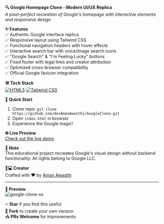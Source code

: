 **🔍 Google Homepage Clone - Modern UI/UX Replica**  
*A pixel-perfect recreation of Google's homepage with interactive elements and responsive design*

**✨ Features**  
✅ Authentic Google interface replica  
✅ Responsive layout using Tailwind CSS  
✅ Functional navigation headers with hover effects  
✅ Interactive search bar with voice/image search icons  
✅ "Google Search" & "I'm Feeling Lucky" buttons  
✅ Fixed footer with legal links and creator attribution  
✅ Optimized cross-browser compatibility  
✅ Official Google favicon integration  

**🛠️ Tech Stack**  
[![HTML5](https://img.shields.io/badge/-HTML5-E34F26?logo=html5&logoColor=white)](https://developer.mozilla.org/en-US/docs/Web/HTML)
[![Tailwind CSS](https://img.shields.io/badge/-Tailwind_CSS-38B2AC?logo=tailwind-css&logoColor=white)](https://tailwindcss.com/)

**🚀 Quick Start**  
1. Clone repo: `git clone https://github.com/devAmanAwasthi/GoogleClone.git`  
2. Open `index.html` in browser  
3. Experience the Google magic!  

**🌐 Live Preview**  
[Check out the live demo](https://aman-googleclone.netlify.app)  

**📌 Note**  
This educational project recreates Google's visual design without backend functionality. All rights belong to Google LLC.

**👨💻 Creator**  
Crafted with ❤️ by [Aman Awasthi](https://github.com/devAmanAwasthi)  

---

**📸 Preview**  
![google-clone-ss](https://github.com/user-attachments/assets/ea1473d7-4d51-4673-8643-44a132f5f56a)


⭐ **Star** if you find this useful  
🔱 **Fork** to create your own version  
📥 **PRs Welcome** for improvements  
